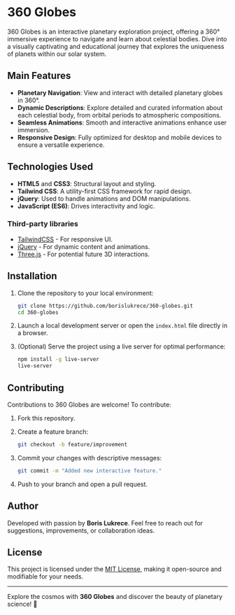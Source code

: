 # 360 Globes

360 Globes is an interactive planetary exploration project, offering a 360° immersive experience to navigate and learn about celestial bodies. Dive into a visually captivating and educational journey that explores the uniqueness of planets within our solar system.

## Main Features

- **Planetary Navigation**: View and interact with detailed planetary globes in 360°.
- **Dynamic Descriptions**: Explore detailed and curated information about each celestial body, from orbital periods to atmospheric compositions.
- **Seamless Animations**: Smooth and interactive animations enhance user immersion.
- **Responsive Design**: Fully optimized for desktop and mobile devices to ensure a versatile experience.

## Technologies Used

- **HTML5** and **CSS3**: Structural layout and styling.
- **Tailwind CSS**: A utility-first CSS framework for rapid design.
- **jQuery**: Used to handle animations and DOM manipulations.
- **JavaScript (ES6)**: Drives interactivity and logic.

### Third-party libraries

- [TailwindCSS](https://tailwindcss.com/) - For responsive UI.
- [jQuery](https://jquery.com/) - For dynamic content and animations.
- [Three.js](https://threejs.org/) - For potential future 3D interactions.

## Installation

1. Clone the repository to your local environment:

   ```bash
   git clone https://github.com/borislukrece/360-globes.git
   cd 360-globes
   ```

2. Launch a local development server or open the `index.html` file directly in a browser.

3. (Optional) Serve the project using a live server for optimal performance:

   ```bash
   npm install -g live-server
   live-server
   ```

## Contributing

Contributions to 360 Globes are welcome! To contribute:

1. Fork this repository.
2. Create a feature branch:

   ```bash
   git checkout -b feature/improvement
   ```

3. Commit your changes with descriptive messages:

   ```bash
   git commit -m "Added new interactive feature."
   ```

4. Push to your branch and open a pull request.

## Author

Developed with passion by **Boris Lukrece**.
Feel free to reach out for suggestions, improvements, or collaboration ideas.

## License

This project is licensed under the [MIT License](LICENSE), making it open-source and modifiable for your needs.

---

Explore the cosmos with **360 Globes** and discover the beauty of planetary science! 🚀
